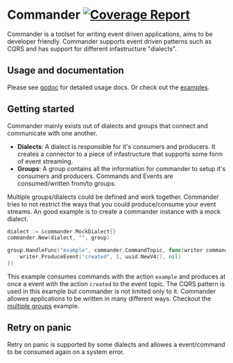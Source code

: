 # Commander [![Coverage Report](https://goreportcard.com/badge/github.com/jeroenrinzema/commander)](https://goreportcard.com/badge/github.com/jeroenrinzema/commander)

Commander is a toolset for writing event driven applications, aims to be developer friendly. Commander supports event driven patterns such as CQRS and has support for different infastructure "dialects".

## Usage and documentation

Please see [godoc](https://godoc.org/github.com/jeroenrinzema/commander) for detailed usage docs. Or check out the [examples](https://github.com/jeroenrinzema/commander/tree/master/examples).

## Getting started

Commander mainly exists out of dialects and groups that connect and communicate with one another.

- **Dialects**: A dialect is responsible for it's consumers and producers. It creates a connector to a piece of infastructure that supports some form of event streaming.
- **Groups**: A group contains all the information for commander to setup it's consumers and producers. Commands and Events are consumed/written from/to groups.

Multiple groups/dialects could be defined and work together. Commander tries to not restrict the ways that you could produce/consume your event streams.
An good example is to create a commander instance with a mock dialect.

```go
dialect := &commander.MockDialect{}
commander.New(dialect, "", group)

group.HandleFunc("example", commander.CommandTopic, func(writer commander.ResponseWriter, message interface{}) {
	writer.ProduceEvent("created", 1, uuid.NewV4(), nil)
})
```

This example consumes commands with the action `example` and produces at once a event with the action `created` to the event topic.
The CQRS pattern is used in this example but commander is not limited only to it. Commander allowes applications to be written in many different ways.
Checkout the [multiple groups](https://github.com/jeroenrinzema/commander/tree/master/examples/multiple-groups) example.

## Retry on panic

Retry on panic is supported by some dialects and allowes a event/command to be consumed again on a system error.
